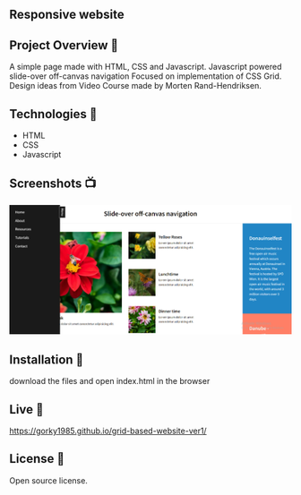 ## Responsive website

## Project Overview 🎉

A simple page made with HTML, CSS and Javascript.
Javascript powered slide-over off-canvas navigation
Focused on implementation of CSS Grid.
Design ideas from Video Course made by Morten Rand-Hendriksen.

## Technologies 🔧

- HTML
- CSS
- Javascript

## Screenshots 📺

<p align="center">
    <img src="https://github.com/Gorky1985/grid-based-website-ver1/blob/main/images/Screenshot%202023-08-30%20110856.png?raw=true" alt="Screenshot of website">
</p>

## Installation 💾

download the files and open index.html in the browser

## Live 📍

https://gorky1985.github.io/grid-based-website-ver1/

## License 🔱

Open source license.
